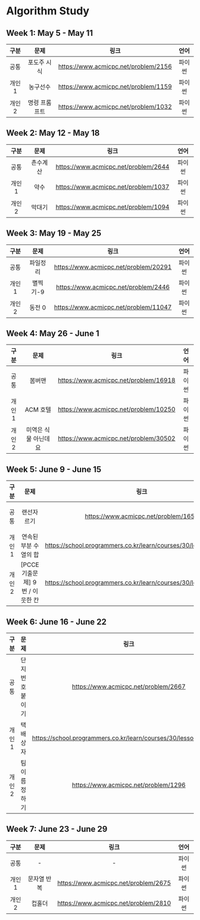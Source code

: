 # Algorithm Study

## Week 1: May 5 - May 11

| **구분** | **문제**  |                **링크**                | **언어** |
|:------:|:-------:|:------------------------------------:|:------:|
|공통| 포도주 시식  |https://www.acmicpc.net/problem/2156|  파이썬   |
|개인1|  농구선수   |https://www.acmicpc.net/problem/1159|  파이썬   |
|개인2| 명령 프롬프트 |https://www.acmicpc.net/problem/1032|  파이썬   |

## Week 2: May 12 - May 18

| **구분** | **문제**  |                **링크**                | **언어** |
|:------:|:-------:|:------------------------------------:|:------:|
|공통|  촌수계산   |https://www.acmicpc.net/problem/2644|  파이썬   |
|개인1|   약수    |https://www.acmicpc.net/problem/1037|  파이썬   |
|개인2| 막대기 |https://www.acmicpc.net/problem/1094|  파이썬   |

## Week 3: May 19 - May 25

| **구분** | **문제** |                **링크**                | **언어** |
|:------:|:------:|:------------------------------------:|:------:|
|공통|  파일정리  |https://www.acmicpc.net/problem/20291|  파이썬   |
|개인1| 별찍기-9  |https://www.acmicpc.net/problem/2446|  파이썬   |
|개인2|  동전 0  |https://www.acmicpc.net/problem/11047|  파이썬   |

## Week 4: May 26 - June 1

| **구분** |   **문제**    |                **링크**                 | **언어** |
|:------:|:-----------:|:-------------------------------------:|:------:|
|공통|     봄버맨     |https://www.acmicpc.net/problem/16918  |  파이썬   |
|개인1|   ACM 호텔    | https://www.acmicpc.net/problem/10250 |  파이썬   |
|개인2| 미역은 식물 아닌데요 | https://www.acmicpc.net/problem/30502 |  파이썬   |

## Week 5: June 9 - June 15

| **구분** |        **문제**        |                              **링크**                              | **언어** |
|:------:|:--------------------:|:----------------------------------------------------------------:|:------:|
|공통|        랜선자르기         |               https://www.acmicpc.net/problem/1654               |  파이썬   |
|개인1|     연속된 부분 수열의 합     | https://school.programmers.co.kr/learn/courses/30/lessons/178870 |  파이썬   |
|개인2|[PCCE 기출문제] 9번 / 이웃한 칸|https://school.programmers.co.kr/learn/courses/30/lessons/250125|  파이썬   |

## Week 6: June 16 - June 22

| **구분** |  **문제**  |                             **링크**                              | **언어** |
|:------:|:--------:|:---------------------------------------------------------------:|:------:|
|공통| 단지번호 붙이기 |     https://www.acmicpc.net/problem/2667  |  파이썬   |
|개인1|   택배상자   |https://school.programmers.co.kr/learn/courses/30/lessons/131704 |  파이썬   |
|개인2| 팀 이름 정하기 |              https://www.acmicpc.net/problem/1296               |  파이썬   |

## Week 7: June 23 - June 29

| **구분** | **문제** |                              **링크**                              | **언어** |
|:------:|:------:|:----------------------------------------------------------------:|:------:|
|공통|   -    |                                -                                 |  파이썬   |
|개인1| 문자열 반복 |https://www.acmicpc.net/problem/2675|  파이썬   |
|개인2|  컵홀더   |https://www.acmicpc.net/problem/2810|  파이썬   |